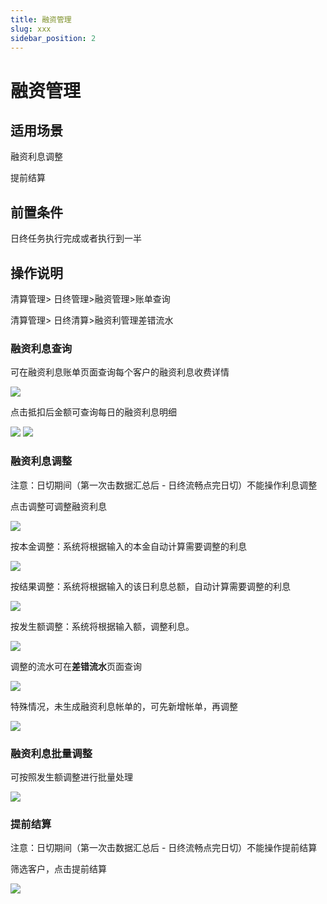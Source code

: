 ```yaml
---
title: 融资管理
slug: xxx
sidebar_position: 2
---
```



# 融资管理

## 适用场景

融资利息调整

提前结算

## 前置条件

日终任务执行完成或者执行到一半

## 操作说明

清算管理&gt; 日终管理&gt;融资管理&gt;账单查询

清算管理&gt; 日终清算&gt;融资利管理差错流水

### 融资利息查询

可在融资利息账单页面查询每个客户的融资利息收费详情

<img src="/assets/Xh42bwDdFokYJYxEJN4cRhQpn8g.png"/>

点击抵扣后金额可查询每日的融资利息明细

<img src="/assets/T2o6bSV0gopsvExNX5LcdkbwnOf.png"/>

<img src="/assets/LVzwbobsQop7cKxMJaDcPLeRnUf.png"/>

### 融资利息调整

注意：日切期间（第一次击数据汇总后 - 日终流畅点完日切）不能操作利息调整

点击调整可调整融资利息

<img src="/assets/EhGHboZszo1wInx0LCBcFGRwntW.png"/>

按本金调整：系统将根据输入的本金自动计算需要调整的利息

<img src="/assets/Quk3b5JMSobrR0xGpXzcjYbZndb.png"/>

按结果调整：系统将根据输入的该日利息总额，自动计算需要调整的利息

<img src="/assets/Wdf0bn3hooEK4zxgAsGcftCZn9f.png"/>

按发生额调整：系统将根据输入额，调整利息。

<img src="/assets/K3TjbwJD4o8ebvx8rXBcHKqknnh.png"/>

调整的流水可在**差错流水**页面查询

<img src="/assets/RjwZbYovroTadpxp7jacbnBMnCe.png"/>

特殊情况，未生成融资利息帐单的，可先新增帐单，再调整

<img src="/assets/ZNDybtnxfoPBBkxA0gmcpS6anl0.png"/>

### 融资利息批量调整

可按照发生额调整进行批量处理

<img src="/assets/LiPebJl2cow0cIx6Ymfc7VzAnch.png"/>

### 提前结算

注意：日切期间（第一次击数据汇总后 - 日终流畅点完日切）不能操作提前结算

筛选客户，点击提前结算

<img src="/assets/ATkmbMp1Eo4UD9xidaucpg5knWb.png"/>

